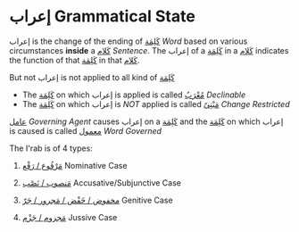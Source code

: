 # إعراب Grammatical State

إعراب is the change of the ending of [كَلِمَة](/reference/nahw/kalimah/) *Word* based on various circumstances **inside** a [كَلام](/reference/nahw/kalaam/) *Sentence*. The إعراب of a [كَلِمَة](/reference/nahw/kalimah/) in a [كَلام](/reference/nahw/kalaam/) indicates the function of that [كَلِمَة](/reference/nahw/kalimah/) in that [كَلام](/reference/nahw/kalaam/). 

But not إعراب is not applied to all kind of [كَلِمَة](/reference/nahw/kalimah)
- The [كَلِمَة](/reference/nahw/kalimah/) on which إعراب is applied is called [مُعْرَبٌ](/reference/nahw/murab/) *Declinable*
- The [كَلِمَة](/reference/nahw/kalimah/) on which إعراب is *NOT* applied is called [مَبْنِىٌ](/reference/nahw/mabni/) *Change Restricted*

[عامل](/reference/nahw/amil/) *Governing Agent* causes  إعراب on a [كَلِمَة](/reference/nahw/kalimah/)
and the [كَلِمَة](/reference/nahw/kalimah) on which إعراب is caused is called [معمول](/reference/nahw/mamul/) *Word Governed*


The I'rab is of 4 types: 

1. [مَرْفُوع / رَفْع](/reference/nahw/rafa/) Nominative Case

2. [مَنصوب / نَصْب](/reference/nahw/nasb/) Accusative/Subjunctive Case

3. [مخفوض / خَفْض / مَجرور / جَرّ](/reference/nahw/jarr/) Genitive Case

4. [مَجزوم / جَزْم](/reference/nahw/jazm/) Jussive Case


